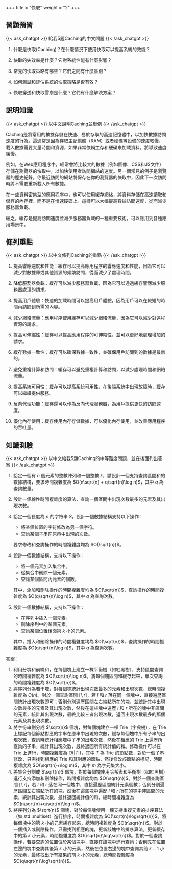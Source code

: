 +++
title = "快取"
weight = "2"
+++
## 習題預習
{{< ask_chatgpt >}}
給我5題Caching的中文問題
{{< /ask_chatgpt >}}



1. 什麼是快取(Caching)？在什麼情況下使用快取可以提高系統的效能？

2. 快取的失效率是什麼？它對系統性能有什麼影響？

3. 常見的快取策略有哪些？它們之間有什麼區別？

4. 如何測試和評估系統的快取策略是否有效？

5. 快取穿透和快取雪崩是什麼？它們有什麼解決方案？   

## 說明知識
{{< ask_chatgpt >}}
以中文說明Caching並舉例
{{< /ask_chatgpt >}}



Caching是將常用的數據存儲在快速、易於存取的高速記憶體中，以加快數據訪問速度的行為。這通常是因為存取主記憶體（RAM）或者硬碟等設備的速度較慢，載入數據需要大量時間和資源，如果非常依賴主存和硬碟來加載資料，將導致速度緩慢。

例如，在Web應用程序中，經常會將比較大的數據（例如圖像、CSS和JS文件）存儲在瀏覽器的快取中，以加快使用者訪問網站的速度。另一個常見的例子是瀏覽器的歷史紀錄。你最近訪問的網站將保存在你的瀏覽器的快取中，因此下一次訪問時將不需要重新載入所有數據。

在一些資料密集型的應用程序中，也可以使用緩存網格，將資料存儲在高速讀取和儲存的內存裡，而不是在慢速硬碟上。這樣可以大幅提高數據訪問速度，從而減少服務器負載。

總之，緩存是提高訪問速度並減少服務器負載的一種重要技術，可以應用到各種應用場景中。   

## 條列重點
{{< ask_chatgpt >}}
以中文條列Caching的重點
{{< /ask_chatgpt >}}



1. 提高響應速度和性能：緩存可以提高應用程序的響應速度和性能，因為它可以減少對數據庫或其他資源的頻繁訪問，從而減少了處理時間。

2. 降低服務器負載：緩存可以減少服務器負載，因為它可以通過緩存響應減少服務器處理的請求。

3. 提高用戶體驗：快速的加載時間可以提高用戶體驗，因為用戶可以在較短的時間內訪問到所需的內容。

4. 減少網絡流量：應用程序使用緩存可以減少網絡流量，因為它可以減少對遠程資源的請求。

5. 提高可伸縮性：緩存可以提高應用程序的可伸縮性，並可以更好地處理增加的請求。

6. 緩存數據一致性：緩存可以確保數據一致性，並確保用戶訪問到的數據是最新的。

7. 避免重複計算和訪問：緩存可以避免重複計算和訪問，以減少處理時間和網絡流量。

8. 提高系統可用性：緩存可以提高系統可用性，在後端系統中出現故障時，緩存可以繼續提供服務。

9. 反向代理功能：緩存還可以作為反向代理服務器，為用戶提供更快的訪問速度。

10. 優化內存使用：緩存使用內存存儲數據，可以優化內存使用，並改善應用程序的吞吐量。   

## 知識測驗
{{< ask_chatgpt >}}
以中文給我5題Caching的中等難度問題，並在後面列出答案
{{< /ask_chatgpt >}}



1. 給定一個有 $n$ 個元素的整數陣列和一個整數 $k$，請設計一個支持查詢區間和的數據結構，要求時間複雜度為 $O(n\sqrt{n} + q\sqrt{n}\log n)$，其中 $q$ 為查詢數量。

2. 設計一個線性時間複雜度的算法，查詢一個區間中出現次數最多的元素及其出現次數。

3. 給定一個長度為 $n$ 的字符串 $S$，設計一個數據結構支持以下操作：

   - 將某個位置的字符修改為另一個字符。
   - 查詢某個子串在原串中出現的次數。

   要求修改和查詢操作的時間複雜度均為 $O(\sqrt{n})$。

4. 設計一個數據結構，支持以下操作：

   - 將一個元素加入集合中。
   - 從集合中刪除一個元素。
   - 查詢某個區間內元素的個數。

   其中，添加和刪除操作的時間複雜度均為 $O(\sqrt{n})$，查詢操作的時間複雜度為 $O(q\sqrt{n}\log n)$，其中 $q$ 為查詢次數。

5. 設計一個數據結構，支持以下操作：

   - 在序列中插入一個元素。
   - 刪除序列中的某個元素。
   - 查詢某個位置後面第 $k$ 小的元素。

   其中，插入和刪除操作的時間複雜度均為 $O(\sqrt{n})$，查詢操作的時間複雜度為 $O(q\sqrt{n}\log n)$，其中 $q$ 為查詢次數。

答案：

1. 利用分塊和前綴和，在每個塊上建立一棵平衡樹（如紅黑樹），支持區間查詢的時間複雜度為 $O(\sqrt{n}\log n)$，將每個塊區間和緩存起來，單次查詢的時間複雜度為 $O(\sqrt{n})$。
2. 將序列分為若干塊，對每個塊統計出現次數最多的元素和出現次數，總時間複雜度為 $O(n)$。對於一個查詢區間 $[l,r]$，若 $l$ 和 $r$ 落在同一個塊中，直接遍歷區間統計出現次數即可；否則分別遍歷區間左右端點所在的塊，並統計其中出現次數最多的元素及其出現次數，然後在這些塊中遍歷 $l$ 和 $r$ 所在的塊中非區間的元素，統計其出現次數，最終比較三者出現次數，返回出現次數最多的那個元素及其出現次數。
3. 將字符串劃分成 $\sqrt{n}$ 個塊，對每個塊建立一棵 Trie（字典樹），在 Trie 上標記每個節點對應的字串在原串中出現的次數，緩存每個塊中所有子串的出現次數，查詢時統計相應塊中子串的出現次數，然後在相應的 Trie 上遍歷所查詢的子串，統計其出現次數，最終返回所有統計值的和。修改操作可以在 Trie 上進行，時間複雜度為 $O(|T|)$，其中 $T$ 為 Trie 的節點數，對於一個子串修改，只需找到相應的 Trie 和其對應的節點，然後修改該節點的標記，時間複雜度為 $O(\sqrt{n}+\log m)$，其中 $m$ 為字元集大小。
4. 將集合分割成 $\sqrt{n}$ 個塊，對於每個塊使用哈希表和平衡樹（如紅黑樹）進行支持添加和刪除操作，時間複雜度均為 $O(\sqrt{n})$。對於一個查詢區間 $[l,r]$，若 $l$ 和 $r$ 落在同一個塊中，直接遍歷區間統計元素個數；否則分別遍歷區間左右端點所在的塊，然後在這些塊中遍歷 $l$ 和 $r$ 所在的塊中非區間的元素，統計其出現次數，最終返回統計值的和。總時間複雜度為 $O(n\sqrt{n}+q\sqrt{n}\log n)$。
5. 將序列分為 $\sqrt{n}$ 個塊，對於每個塊使用一棵支持重複元素的排序算法（如 std::multiset）進行排序，時間複雜度為 $O(\sqrt{n}\log\sqrt{n})$。將每個塊中的第 $k$ 小的元素緩存起來，總時間複雜度為 $O(n\sqrt{n})$。對於一個插入或刪除操作，只需找到相應的塊，更新該塊中的排序算法，更新緩存中的第 $k$ 小元素，時間複雜度為 $O(\sqrt{n}\log\sqrt{n})$。對於一個查詢操作，若要查詢的位置位於某個塊中，直接在該塊中進行查詢；否則先在位置左邊的塊中查詢其後第 $k$ 小的元素，然後在位置右邊的塊中查詢其前 $k-1$ 小的元素，最終找出所有結果的前 $k$ 小的元素，總時間複雜度為 $O(q\sqrt{n}\log\sqrt{n})$。   

